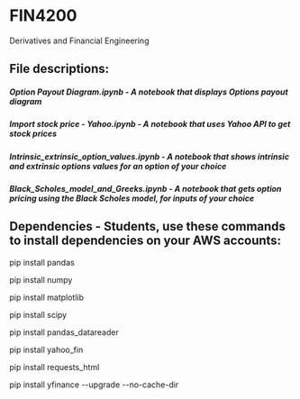 # FIN4200
Derivatives and Financial Engineering

## File descriptions:
##### Option Payout Diagram.ipynb - A notebook that displays Options payout diagram
##### Import stock price - Yahoo.ipynb - A notebook that uses Yahoo API to get stock prices
##### Intrinsic_extrinsic_option_values.ipynb - A notebook that shows intrinsic and extrinsic options values for an option of your choice
##### Black_Scholes_model_and_Greeks.ipynb - A notebook that gets option pricing using the Black Scholes model, for inputs of your choice

## Dependencies - Students, use these commands to install dependencies on your AWS accounts:
pip install pandas

pip install numpy

pip install matplotlib

pip install scipy

pip install pandas_datareader

pip install yahoo_fin 

pip install requests_html

pip install yfinance --upgrade --no-cache-dir
